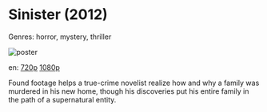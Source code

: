 # Sinister (2012)

Genres: horror, mystery, thriller

![poster](http://image.tmdb.org/t/p/w500/hrRYY7FcRc46Ue7h9jcKiW1xqJ3.jpg)

en:
  [720p](magnet:?xt=urn:btih:39BCAEEA9A95B98C46975837AE578C24B38D6A89&tr=udp://glotorrents.pw:6969/announce&tr=udp://tracker.opentrackr.org:1337/announce&tr=udp://torrent.gresille.org:80/announce&tr=udp://tracker.openbittorrent.com:80&tr=udp://tracker.coppersurfer.tk:6969&tr=udp://tracker.leechers-paradise.org:6969&tr=udp://p4p.arenabg.ch:1337&tr=udp://tracker.internetwarriors.net:1337)
  [1080p](magnet:?xt=urn:btih:B32C9405806B3740D0D0A4D2417FEDAE4EAC4EB3&tr=udp://glotorrents.pw:6969/announce&tr=udp://tracker.opentrackr.org:1337/announce&tr=udp://torrent.gresille.org:80/announce&tr=udp://tracker.openbittorrent.com:80&tr=udp://tracker.coppersurfer.tk:6969&tr=udp://tracker.leechers-paradise.org:6969&tr=udp://p4p.arenabg.ch:1337&tr=udp://tracker.internetwarriors.net:1337)
  


Found footage helps a true-crime novelist realize how and why a family was murdered in his new home, though his discoveries put his entire family in the path of a supernatural entity.